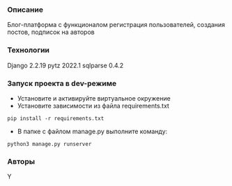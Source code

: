 ### Описание
Блог-платформа с функционалом регистрация пользователей, создания постов, подписок на авторов

### Технологии
Django 2.2.19
pytz 2022.1
sqlparse 0.4.2
### Запуск проекта в dev-режиме
- Установите и активируйте виртуальное окружение
- Установите зависимости из файла requirements.txt
```
pip install -r requirements.txt
``` 
- В папке с файлом manage.py выполните команду:
```
python3 manage.py runserver
```
### Авторы
Y
